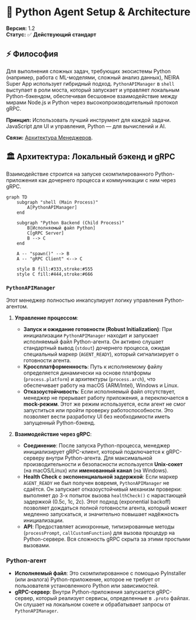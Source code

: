 # 🐍 Python Agent Setup & Architecture

**Версия:** 1.2  
**Статус:** ✅ **Действующий стандарт**

## ⚡ Философия

Для выполнения сложных задач, требующих экосистемы Python (например, работа с ML-моделями, сложный анализ данных), NEIRA Super App использует гибридный подход. `PythonAPIManager` в `shell` выступает в роли моста, который запускает и управляет локальным Python-бэкендом, обеспечивая бесшовное взаимодействие между мирами Node.js и Python через высокопроизводительный протокол gRPC.

**Принцип:** Использовать лучший инструмент для каждой задачи. JavaScript для UI и управления, Python — для вычислений и AI.

**Связи:** [Архитектура Менеджеров](/core-concepts/architecture-patterns/manager-architecture).

## 🏛️ Архитектура: Локальный бэкенд и gRPC

Взаимодействие строится на запуске скомпилированного Python-приложения как дочернего процесса и коммуникации с ним через gRPC.

```mermaid
graph TD
    subgraph "shell (Main Process)"
        A[PythonAPIManager]
    end

    subgraph "Python Backend (Child Process)"
        B[Исполняемый файл Python]
        C[gRPC Server]
        B --> C
    end

    A -- "spawn()" --> B
    A -- "gRPC Client" <--> C

    style B fill:#333,stroke:#555
    style C fill:#444,stroke:#666
```

### `PythonAPIManager`

Этот менеджер полностью инкапсулирует логику управления Python-агентом.

1. **Управление процессом**:

   - **Запуск и ожидание готовности (Robust Initialization)**: При инициализации `PythonAPIManager` находит и запускает исполняемый файл Python-агента. Он активно слушает стандартный вывод (`stdout`) дочернего процесса, ожидая специальный маркер (`AGENT_READY`), который сигнализирует о готовности агента.
   - **Кроссплатформенность**: Путь к исполняемому файлу определяется динамически на основе платформы (`process.platform`) и архитектуры (`process.arch`), что обеспечивает работу на macOS (ARM/Intel), Windows и Linux.
   - **Отказоустойчивость**: Если исполняемый файл отсутствует, менеджер не прерывает работу приложения, а переключается в **mock-режим**. Этот же режим используется, если агент не смог запуститься или пройти проверку работоспособности. Это позволяет вести разработку UI без необходимости иметь запущенный Python-бэкенд.

2. **Взаимодействие через gRPC**:
   - **Соединение**: После запуска Python-процесса, менеджер инициализирует gRPC-клиент, который подключается к gRPC-серверу внутри Python-агента. Для максимальной производительности и безопасности используется **Unix-сокет** (на macOS/Linux) или **именованный канал** (на Windows).
   - **Health Check с экспоненциальной задержкой**: Если маркер `AGENT_READY` не был получен вовремя, `PythonAPIManager` не сдаётся. Он запускает отказоустойчивый механизм проверки: выполняет до 3-х попыток вызова `healthCheck()` с нарастающей задержкой (0.5с, 1с, 2с). Этот подход (exponential backoff) позволяет дождаться полной готовности агента, который может медленно запускаться, и значительно повышает надёжность инициализации.
   - **API**: Предоставляет асинхронные, типизированные методы (`processPrompt`, `callCustomFunction`) для вызова процедур на Python-сервере. Вся сложность gRPC скрыта за этими простыми вызовами.

### Python-агент

- **Исполняемый файл**: Это скомпилированное с помощью PyInstaller (или аналога) Python-приложение, которое не требует от пользователя установленного Python или зависимостей.
- **gRPC-сервер**: Внутри Python-приложения запускается gRPC-сервер, который реализует сервисы, определенные в `.proto` файлах. Он слушает на локальном сокете и обрабатывает запросы от `PythonAPIManager`. 